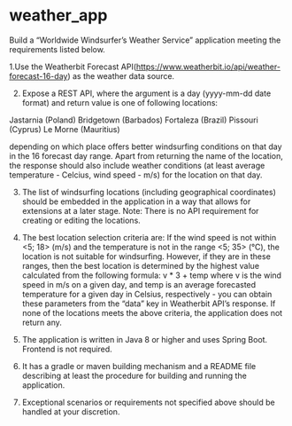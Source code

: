# weather_app

Build a “Worldwide Windsurfer’s Weather Service” application meeting the requirements listed below.

1.Use the Weatherbit Forecast API(https://www.weatherbit.io/api/weather-forecast-16-day) as the weather data source.

2. Expose a REST API, where the argument is a day (yyyy-mm-dd date format) and return value is one of following locations:

Jastarnia (Poland)
Bridgetown (Barbados)
Fortaleza (Brazil)
Pissouri (Cyprus)
Le Morne (Mauritius)

depending on which place offers better windsurfing conditions on that day in the 16 forecast day range. Apart from returning the name of the location, the response should also include weather conditions (at least average temperature - Celcius, wind speed - m/s) for the location on that day.

3. The list of windsurfing locations (including geographical coordinates) should be embedded in the application in a way that allows for extensions at a later stage. Note: There is no API requirement for creating or editing the locations.

4. The best location selection criteria are:
   If the wind speed is not within <5; 18> (m/s) and the temperature is not in the range <5; 35> (°C), the location is not suitable for windsurfing. However, if they are in these ranges, then the best location is determined by the highest value calculated from the following formula:
   v * 3 + temp
   where v is the wind speed in m/s on a given day, and temp is an average forecasted temperature for a given day in Celsius, respectively - you can obtain these parameters from the “data” key in Weatherbit API’s response.
   If none of the locations meets the above criteria, the application does not return any.

5. The application is written in Java 8 or higher and uses Spring Boot. Frontend is not required.

6. It has a gradle or maven building mechanism and a README file describing at least the procedure for building and running the application.

7. Exceptional scenarios or requirements not specified above should be handled at your discretion. 